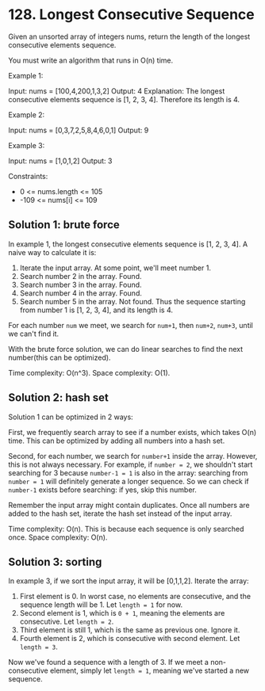 # 128. Longest Consecutive Sequence
Given an unsorted array of integers nums, return the length of the longest consecutive elements sequence.

You must write an algorithm that runs in O(n) time.

Example 1:

Input: nums = [100,4,200,1,3,2]
Output: 4
Explanation: The longest consecutive elements sequence is [1, 2, 3, 4]. Therefore its length is 4.

Example 2:

Input: nums = [0,3,7,2,5,8,4,6,0,1]
Output: 9

Example 3:

Input: nums = [1,0,1,2]
Output: 3

Constraints:

* 0 <= nums.length <= 105
* -109 <= nums[i] <= 109

## Solution 1: brute force
In example 1, the longest consecutive elements sequence is [1, 2, 3, 4]. A naive way to calculate it is:

1. Iterate the input array. At some point, we'll meet number 1.
2. Search number 2 in the array. Found.
3. Search number 3 in the array. Found.
4. Search number 4 in the array. Found.
5. Search number 5 in the array. Not found. Thus the sequence starting from number 1 is [1, 2, 3, 4], and its length is 4.

For each number `num` we meet, we search for `num+1`, then `num+2`, `num+3`, until we can't find it.

With the brute force solution, we can do linear searches to find the next number(this can be optimized).

Time complexity: O(n^3). Space complexity: O(1).

## Solution 2: hash set
Solution 1 can be optimized in 2 ways:

First, we frequently search array to see if a number exists, which takes O(n) time. This can be optimized by adding all numbers into a hash set.

Second, for each number, we search for `number+1` inside the array. However, this is not always necessary. For example, if `number = 2`, we shouldn't start searching for 3 because `number-1 = 1` is also in the array: searching from `number = 1` will definitely generate a longer sequence. So we can check if `number-1` exists before searching: if yes, skip this number.

Remember the input array might contain duplicates. Once all numbers are added to the hash set, iterate the hash set instead of the input array.

Time complexity: O(n). This is because each sequence is only searched once.
Space complexity: O(n).

## Solution 3: sorting
In example 3, if we sort the input array, it will be [0,1,1,2]. Iterate the array:

1. First element is 0. In worst case, no elements are consecutive, and the sequence length will be 1. Let `length = 1` for now.
2. Second element is 1, which is `0 + 1`, meaning the elements are consecutive. Let `length = 2`.
3. Third element is still 1, which is the same as previous one. Ignore it.
4. Fourth element is 2, which is consecutive with second element. Let `length = 3`.

Now we've found a sequence with a length of 3. If we meet a non-consecutive element, simply let `length = 1`, meaning we've started a new sequence.
